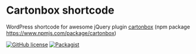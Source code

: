 Cartonbox shortcode
=======
WordPress shortcode for awesome jQuery plugin [cartonbox](http://cartonbox.constlab.ru/) (npm package https://www.npmjs.com/package/cartonbox)

[![GitHub license](https://img.shields.io/badge/license-MIT-blue.svg)](https://raw.githubusercontent.com/constlab/wp-cartonbox-shortcode/master/LICENSE)
[![Packagist](https://img.shields.io/packagist/v/constlab/wp-cartonbox-shortcode.svg)](https://packagist.org/packages/constlab/wp-cartonbox-shortcode)
